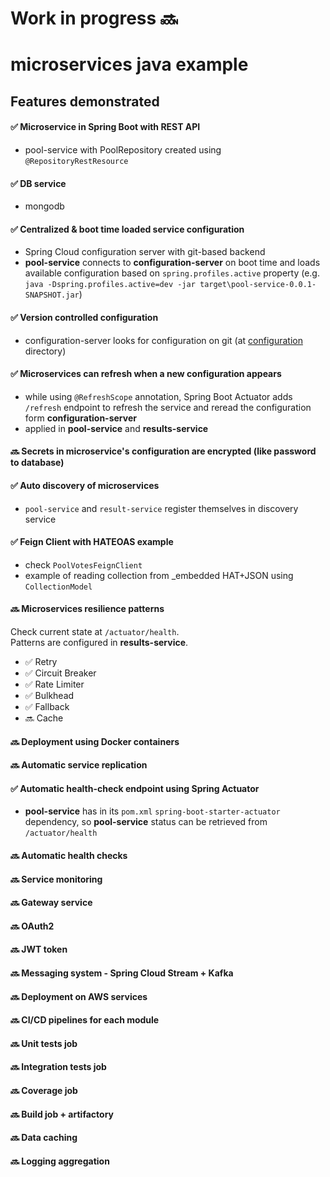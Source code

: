 # Work in progress 🔜

# microservices java example

## Features demonstrated

#### ✅ Microservice in Spring Boot with REST API
- pool-service with PoolRepository created using `@RepositoryRestResource`

#### ✅ DB service
- mongodb

#### ✅ Centralized & boot time loaded service configuration
- Spring Cloud configuration server with git-based backend
- **pool-service** connects to **configuration-server** on boot time and loads available configuration based on `spring.profiles.active` property (e.g. `java -Dspring.profiles.active=dev -jar target\pool-service-0.0.1-SNAPSHOT.jar`)

#### ✅ Version controlled configuration 
- configuration-server looks for configuration on git (at [configuration](/configuration) directory)

#### ✅ Microservices can refresh when a new configuration appears
- while using `@RefreshScope` annotation, Spring Boot Actuator adds `/refresh` endpoint to refresh the service and reread the configuration form **configuration-server**
- applied in **pool-service** and **results-service**

#### 🔜 Secrets in microservice's configuration are encrypted (like password to database)

#### ✅ Auto discovery of microservices
- `pool-service` and `result-service` register themselves in discovery service

#### ✅ Feign Client with HATEOAS example
- check `PoolVotesFeignClient`
- example of reading collection from _embedded HAT+JSON using `CollectionModel`

#### 🔜 Microservices resilience patterns
Check current state at `/actuator/health`.  
Patterns are configured in **results-service**.

- ✅ Retry
- ✅ Circuit Breaker
- ✅ Rate Limiter
- ✅ Bulkhead
- ✅ Fallback
- 🔜 Cache

#### 🔜 Deployment using Docker containers

#### 🔜 Automatic service replication

#### ✅ Automatic health-check endpoint using Spring Actuator
- **pool-service** has in its `pom.xml` `spring-boot-starter-actuator` dependency, so **pool-service** status can be retrieved from `/actuator/health`

#### 🔜 Automatic health checks

#### 🔜 Service monitoring

#### 🔜 Gateway service

#### 🔜 OAuth2

#### 🔜 JWT token

#### 🔜 Messaging system - Spring Cloud Stream + Kafka

#### 🔜 Deployment on AWS services

#### 🔜 CI/CD pipelines for each module

#### 🔜 Unit tests job

#### 🔜 Integration tests job

#### 🔜 Coverage job

#### 🔜 Build job + artifactory

#### 🔜 Data caching

#### 🔜 Logging aggregation
